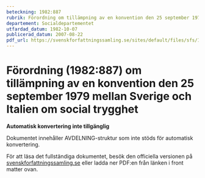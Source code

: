 ```yaml
---
beteckning: 1982:887
rubrik: Förordning om tillämpning av en konvention den 25 september 1979 mellan Sverige och Italien om social trygghet
departement: Socialdepartementet
utfardad_datum: 1982-10-07
publicerad_datum: 2007-08-22
pdf_url: https://svenskforfattningssamling.se/sites/default/files/sfs/1982-10/SFS1982-887.pdf
---
```


# Förordning (1982:887) om tillämpning av en konvention den 25 september 1979 mellan Sverige och Italien om social trygghet

**Automatisk konvertering inte tillgänglig**

Dokumentet innehåller AVDELNING-struktur som inte stöds för automatisk konvertering.

För att läsa det fullständiga dokumentet, besök den officiella versionen på [svenskforfattningssamling.se](https://svenskforfattningssamling.se/) eller ladda ner PDF:en från länken i front matter ovan.